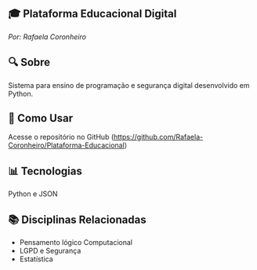 ## 🎓 Plataforma Educacional Digital  
*Por: Rafaela Coronheiro*

## 🔍 Sobre  
Sistema para ensino de programação e segurança digital desenvolvido em Python.

## 📌 Como Usar  

Acesse o repositório no GitHub (https://github.com/Rafaela-Coronheiro/Plataforma-Educacional)

## 📊 Tecnologias  
Python e JSON

## 📚 Disciplinas Relacionadas  
- Pensamento lógico Computacional  
- LGPD e Segurança  
- Estatística  
